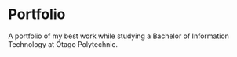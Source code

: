 # Portfolio
A portfolio of my best work while studying a Bachelor of Information Technology at Otago Polytechnic.
